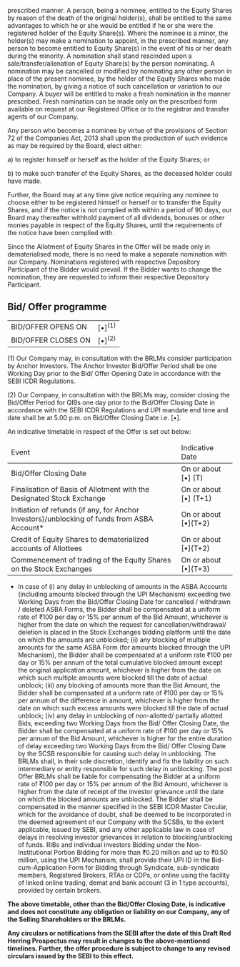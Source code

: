 prescribed manner. A person, being a nominee, entitled to the Equity Shares by reason of the death of the original holder(s), shall be entitled to the same advantages to which he or she would be entitled if he or she were the registered holder of the Equity Share(s). Where the nominee is a minor, the holder(s) may make a nomination to appoint, in the prescribed manner, any person to become entitled to Equity Share(s) in the event of his or her death during the minority. A nomination shall stand rescinded upon a sale/transfer/alienation of Equity Share(s) by the person nominating. A nomination may be cancelled or modified by nominating any other person in place of the present nominee, by the holder of the Equity Shares who made the nomination, by giving a notice of such cancellation or variation to our Company. A buyer will be entitled to make a fresh nomination in the manner prescribed. Fresh nomination can be made only on the prescribed form available on request at our Registered Office or to the registrar and transfer agents of our Company.

Any person who becomes a nominee by virtue of the provisions of Section 72 of the Companies Act, 2013 shall upon the production of such evidence as may be required by the Board, elect either:

a) to register himself or herself as the holder of the Equity Shares; or

b) to make such transfer of the Equity Shares, as the deceased holder could have made.

Further, the Board may at any time give notice requiring any nominee to choose either to be registered himself or herself or to transfer the Equity Shares, and if the notice is not complied with within a period of 90 days, our Board may thereafter withhold payment of all dividends, bonuses or other monies payable in respect of the Equity Shares, until the requirements of the notice have been complied with.

Since the Allotment of Equity Shares in the Offer will be made only in dematerialised mode, there is no need to make a separate nomination with our Company. Nominations registered with respective Depository Participant of the Bidder would prevail. If the Bidder wants to change the nomination, they are requested to inform their respective Depository Participant.

## Bid/ Offer programme

<table><tr><td>BID/OFFER OPENS ON</td><td>[•]<sup>(1)</sup></td></tr><tr><td>BID/OFFER CLOSES ON</td><td>[•]<sup>(2)</sup></td></tr></table>

(1) Our Company may, in consultation with the BRLMs consider participation by Anchor Investors. The Anchor Investor Bid/Offer Period shall be one Working Day prior to the Bid/ Offer Opening Date in accordance with the SEBI ICDR Regulations.

(2) Our Company, in consultation with the BRLMs may, consider closing the Bid/Offer Period for QIBs one day prior to the Bid/Offer Closing Date in accordance with the SEBI ICDR Regulations and UPI mandate end time and date shall be at 5.00 p.m. on Bid/Offer Closing Date i.e. [•].

An indicative timetable in respect of the Offer is set out below:

<table><thead><tr><td>Event</td><td>Indicative Date</td></tr></thead><tbody><tr><td>Bid/Offer Closing Date</td><td>On or about [•] (T)</td></tr><tr><td>Finalisation of Basis of Allotment with the Designated Stock Exchange</td><td>On or about [•] (T+1)</td></tr><tr><td>Initiation of refunds (if any, for Anchor Investors)/unblocking of funds from ASBA Account*</td><td>On or about [•](T+2)</td></tr><tr><td>Credit of Equity Shares to dematerialized accounts of Allottees</td><td>On or about [•](T+2)</td></tr><tr><td>Commencement of trading of the Equity Shares on the Stock Exchanges</td><td>On or about [•](T+3)</td></tr></tbody></table>

* In case of (i) any delay in unblocking of amounts in the ASBA Accounts (including amounts blocked through the UPI Mechanism) exceeding two Working Days from the Bid/Offer Closing Date for cancelled / withdrawn / deleted ASBA Forms, the Bidder shall be compensated at a uniform rate of ₹100 per day or 15% per annum of the Bid Amount, whichever is higher from the date on which the request for cancellation/withdrawal/ deletion is placed in the Stock Exchanges bidding platform until the date on which the amounts are unblocked; (ii) any blocking of multiple amounts for the same ASBA Form (for amounts blocked through the UPI Mechanism), the Bidder shall be compensated at a uniform rate ₹100 per day or 15% per annum of the total cumulative blocked amount except the original application amount, whichever is higher from the date on which such multiple amounts were blocked till the date of actual unblock; (iii) any blocking of amounts more than the Bid Amount, the Bidder shall be compensated at a uniform rate of ₹100 per day or 15% per annum of the difference in amount, whichever is higher from the date on which such excess amounts were blocked till the date of actual unblock; (iv) any delay in unblocking of non-allotted/ partially allotted Bids, exceeding two Working Days from the Bid/ Offer Closing Date, the Bidder shall be compensated at a uniform rate of ₹100 per day or 15% per annum of the Bid Amount, whichever is higher for the entire duration of delay exceeding two Working Days from the Bid/ Offer Closing Date by the SCSB responsible for causing such delay in unblocking. The BRLMs shall, in their sole discretion, identify and fix the liability on such intermediary or entity responsible for such delay in unblocking. The post Offer BRLMs shall be liable for compensating the Bidder at a uniform rate of ₹100 per day or 15% per annum of the Bid Amount, whichever is higher from the date of receipt of the investor grievance until the date on which the blocked amounts are unblocked. The Bidder shall be compensated in the manner specified in the SEBI ICDR Master Circular, which for the avoidance of doubt, shall be deemed to be incorporated in the deemed agreement of our Company with the SCSBs, to the extent applicable, issued by SEBI, and any other applicable law in case of delays in resolving investor grievances in relation to blocking/unblocking of funds. RIBs and individual investors Bidding under the Non-Institutional Portion Bidding for more than ₹0.20 million and up to ₹0.50 million, using the UPI Mechanism, shall provide their UPI ID in the Bid-cum-Application Form for Bidding through Syndicate, sub-syndicate members, Registered Brokers, RTAs or CDPs, or online using the facility of linked online trading, demat and bank account (3 in 1 type accounts), provided by certain brokers.

**The above timetable, other than the Bid/Offer Closing Date, is indicative and does not constitute any obligation or liability on our Company, any of the Selling Shareholders or the BRLMs.**

**Any circulars or notifications from the SEBI after the date of this Draft Red Herring Prospectus may result in changes to the above-mentioned timelines. Further, the offer procedure is subject to change to any revised circulars issued by the SEBI to this effect.**